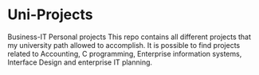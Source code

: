 # Uni-Projects
Business-IT Personal projects
This repo contains all different projects that my university path allowed to accomplish.
It is possible to find projects related to Accounting, C programming, Enterprise information systems, Interface Design and enterprise IT planning. 
